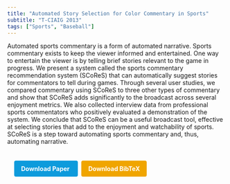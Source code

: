 ```yaml
---
title: "Automated Story Selection for Color Commentary in Sports"
subtitle: "T-CIAIG 2013"
tags: ["Sports", "Baseball"]
---
```


Automated sports commentary is a form of automated narrative. Sports commentary exists to keep the viewer informed and entertained. One way to entertain the viewer is by telling brief stories relevant to the game in progress. We present a system called the sports commentary recommendation system (SCoReS) that can automatically suggest stories for commentators to tell during games. Through several user studies, we compared commentary using SCoReS to three other types of commentary and show that SCoReS adds significantly to the broadcast across several enjoyment metrics. We also collected interview data from professional sports commentators who positively evaluated a demonstration of the system. We conclude that SCoReS can be a useful broadcast tool, effective at selecting stories that add to the enjoyment and watchability of sports. SCoReS is a step toward automating sports commentary and, thus, automating narrative.



<div style="margin-top: 1rem; padding: 1rem; display: inline-block;">

  <a href="https://doi.org/10.1109/TCIAIG.2013.2275199" target="_blank" style="background-color: #0d9bdc; color: white; padding: 10px 16px; margin-right: 8px; text-decoration: none; border-radius: 4px; font-weight: bold;">
    Download Paper
  </a>

  <a href="../bib/automated-story-selection-for-color-commentary-in-sports.bib" download style="background-color: #f0a500; color: white; padding: 10px 16px; text-decoration: none; border-radius: 4px; font-weight: bold;">
    Download BibTeX
  </a>

</div>
